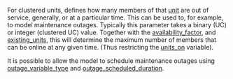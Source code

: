 For clustered units, defines how many members of that [unit](@ref) are out of service, generally, or at a particular time. This can be used to, for example, to model  maintenance outages.  Typically this parameter takes a binary (UC) or integer (clustered UC) value. Together with the [availability\_factor](@ref), and [existing\_units](@ref), this will determine the maximum number of members that can be online at any given time. (Thus restricting the [units\_on](@ref) variable). 

It is possible to allow the model to schedule maintenance outages using [outage\_variable\_type](@ref) and [outage\_scheduled\_duration](@ref).